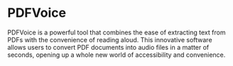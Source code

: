 # PDFVoice
PDFVoice is a powerful tool that combines the ease of extracting text from PDFs with the convenience of reading aloud. This innovative software allows users to convert PDF documents into audio files in a matter of seconds, opening up a whole new world of accessibility and convenience.

